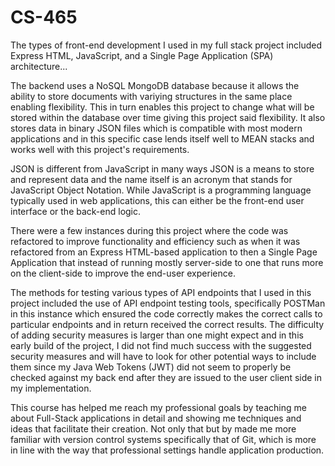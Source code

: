 # CS-465

The types of front-end development I used in my full stack project included Express HTML, JavaScript, and a Single Page Application (SPA) architecture...

The backend uses a NoSQL MongoDB database because it allows the ability to store documents with variying structures in the same place enabling flexibility. This in turn enables this project to change what will be stored within the database over time giving this project said flexibility. It also stores data in binary JSON files which is compatible with most modern applications and in this specific case lends itself well to MEAN stacks and works well with this project's requirements.

JSON is different from JavaScript in many ways JSON is a means to store and represent data and the name itself is an acronym that stands for JavaScript Object Notation. While JavaScript is a programming language typically used in web applications, this can either be the front-end user interface or the back-end logic.

There were a few instances during this project where the code was refactored to improve functionality and efficiency such as when it was refactored from an Express HTML-based application to then a Single Page Application that instead of running mostly server-side to one that runs more on the client-side to improve the end-user experience.

The methods for testing various types of API endpoints that I used in this project included the use of API endpoint testing tools, specifically POSTMan in this instance which ensured the code correctly makes the correct calls to particular endpoints and in return received the correct results. The difficulty of adding security measures is larger than one might expect and in this early build of the project, I did not find much success with the suggested security measures and will have to look for other potential ways to include them since my Java Web Tokens (JWT) did not seem to properly be checked against my back end after they are issued to the user client side in my implementation.

This course has helped me reach my professional goals by teaching me about Full-Stack applications in detail and showing me techniques and ideas that facilitate their creation.
Not only that but by made me more familiar with version control systems specifically that of Git, which is more in line with the way that professional settings handle application production.
